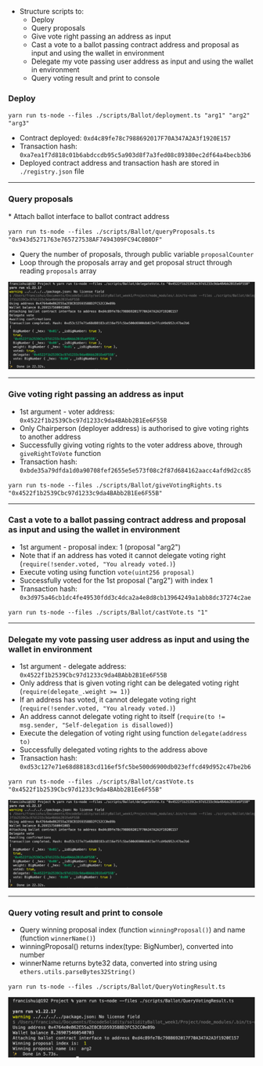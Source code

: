 * Structure scripts to:
  * Deploy
  * Query proposals
  * Give vote right passing an address as input
  * Cast a vote to a ballot passing contract address and proposal as input and using the wallet in environment
  * Delegate my vote passing user address as input and using the wallet in environment
  * Query voting result and print to console


<h3> Deploy </h3>

```
yarn run ts-node --files ./scripts/Ballot/deployment.ts "arg1" "arg2" "arg3"

```
  * Contract deployed: ``0xd4c89fe78c7988692017F70A347A2A3f1920E157``
  * Transaction hash: ``0xa7ea1f7d818c01b6abdccdb95c5a903d8f7a3fed08c89380ec2df64a4becb3b6``
  * Deployed contract address and transaction hash are stored in ``./registry.json`` file

<hr />

<h3> Query proposals </h3>
  * Attach ballot interface to ballot contract address

```
yarn run ts-node --files ./scripts/Ballot/queryProposals.ts "0x943d5271763e765727538AF7494309FC94C0B0DF"
```
  * Query the number of proposals, through public variable ``proposalCounter``
  * Loop through the proposals array and get proposal struct through reading ``proposals`` array

<img src="./delegateVote.png" alt="delegate vote image"/>

<hr />

<h3>Give voting right passing an address as input</h3>
  
  * 1st argument - voter address: ``0x4522f1b2539Cbc97d1233c9da4BAbb2B1Ee6F55B``
  * Only Chairperson (deployer address) is authorised to give voting rights to another address
  * Successfully giving voting rights to the voter address above, through ``giveRightToVote`` function
  * Transaction hash: ``0xbde35a79dfda1d0a90708fef2655e5e573f08c2f87d684162aacc4afd9d2cc85``

```
yarn run ts-node --files ./scripts/Ballot/giveVotingRights.ts "0x4522f1b2539Cbc97d1233c9da4BAbb2B1Ee6F55B"
```
<hr />

<h3>Cast a vote to a ballot passing contract address and proposal as input and using the wallet in environment</h3>

  * 1st argument - proposal index: 1 (proposal "arg2")
  * Note that if an address has voted it cannot delegate voting right (``require(!sender.voted, "You already voted.)``)
  * Execute voting using function ``vote(uint256 proposal)``
  * Successfully voted for the 1st proposal ("arg2") with index 1
  * Transaction hash: ``0x3d975a46cb1dc4fe49530fdd3c4dca2a4e8d8cb13964249a1abb8dc37274c2ae``
```
yarn run ts-node --files ./scripts/Ballot/castVote.ts "1"

```
<hr />

<h3>Delegate my vote passing user address as input and using the wallet in environment</h3>
  
  * 1st argument - delegate address: ``0x4522f1b2539Cbc97d1233c9da4BAbb2B1Ee6F55B``
  * Only address that is given voting right can be delegated voting right (``require(delegate_.weight >= 1)``)
  * If an address has voted, it cannot delegate voting right (``require(!sender.voted, "You already voted.)``)
  * An address cannot delegate voting right to itself (``require(to != msg.sender, "Self-delegation is disallowed)``)
  * Execute the delegation of voting right using function ``delegate(address to)``
  * Successfully delegated voting rights to the address above
  * Transaction hash: ``0xd53c127e71e68d88183cd116ef5fc5be500d6900db023effcd49d952c47be2b6``
```
yarn run ts-node --files ./scripts/Ballot/castVote.ts "0x4522f1b2539Cbc97d1233c9da4BAbb2B1Ee6F55B"

```
<img src="./delegateVote.png" alt="delegate vote image"/>

<hr />

<h3>Query voting result and print to console</h3>

  * Query winning proposal index (function ``winningProposal()``) and name (function ``winnerName()``)
  * winningProposal() returns index(type: BigNumber), converted into number 
  * winnerName returns byte32 data, converted into string using ``ethers.utils.parseBytes32String()``

```
yarn run ts-node --files ./scripts/Ballot/QueryVotingResult.ts 

```
<img src="./queryResult.png" alt="query result image"/>
